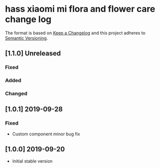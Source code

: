 # hass xiaomi mi flora and flower care change log

The format is based on [Keep a Changelog](http://keepachangelog.com/)
and this project adheres to [Semantic Versioning](http://semver.org/).

## [1.1.0] Unreleased
### Fixed

### Added

### Changed

## [1.0.1] 2019-09-28
### Fixed
- Custom component minor bug fix

## [1.0.0] 2019-09-20
- Initial stable version